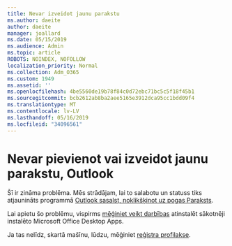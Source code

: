 ```yaml
---
title: Nevar izveidot jaunu parakstu
ms.author: daeite
author: daeite
manager: joallard
ms.date: 05/15/2019
ms.audience: Admin
ms.topic: article
ROBOTS: NOINDEX, NOFOLLOW
localization_priority: Normal
ms.collection: Adm_O365
ms.custom: 1949
ms.assetid: ''
ms.openlocfilehash: 4be5560de19b78f84c0d72ebc71bc5c5f18f45b1
ms.sourcegitcommit: bcb2612ab8ba2aee5165e3912dca95cc1bdd09f4
ms.translationtype: MT
ms.contentlocale: lv-LV
ms.lasthandoff: 05/16/2019
ms.locfileid: "34096561"
---
```

# <a name="cannot-add-or-create-a-new-signature-in-outlook"></a>Nevar pievienot vai izveidot jaunu parakstu, Outlook

Šī ir zināma problēma. Mēs strādājam, lai to salabotu un statuss tiks atjaunināts programmā [Outlook sasalst, noklikšķinot uz pogas Paraksts](https://support.office.com/article/c70b36c2-66ca-401c-ab45-f29a46495d02).

Lai apietu šo problēmu, vispirms [mēģiniet veikt darbības](https://support.office.com/article/c70b36c2-66ca-401c-ab45-f29a46495d02) atinstalēt sākotnēji instalēto Microsoft Office Desktop Apps. 

Ja tas nelīdz, skartā mašīnu, lūdzu, mēģiniet [reģistra profilakse](https://support.office.com/article/c70b36c2-66ca-401c-ab45-f29a46495d02).